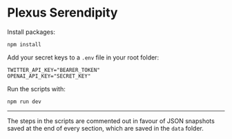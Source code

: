 # Plexus Serendipity

Install packages:

```
npm install
```

Add your secret keys to a `.env` file in your root folder:

```
TWITTER_API_KEY="BEARER_TOKEN"
OPENAI_API_KEY="SECRET_KEY"
```

Run the scripts with:

```
npm run dev
```

---

The steps in the scripts are commented out in favour of JSON snapshots saved at the end of every section, which are saved in the `data` folder.

